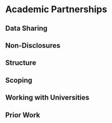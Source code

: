 # Academic Partnerships
## Data Sharing

## Non-Disclosures

## Structure

## Scoping

## Working with Universities

## Prior Work


